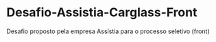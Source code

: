 # Desafio-Assistia-Carglass-Front
Desafio proposto pela empresa Assístia para o processo seletivo (front)
